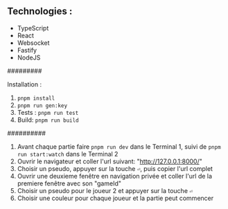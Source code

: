 ## Technologies : 

- TypeScript
- React
- Websocket 
- Fastify
- NodeJS

#########

Installation :
1. `pnpm install`
2. `pnpm run gen:key`
3. Tests : `pnpm run test`
4. Build: `pnpm run build`

##########

1. Avant chaque partie faire `pnpm run dev` dans le Terminal 1, suivi de `pnpm run start:watch` dans le Terminal 2
2. Ouvrir le navigateur et coller l'url suivant: "http://127.0.0.1:8000/"
3. Choisir un pseudo, appuyer sur la touche `⏎`, puis copier l'url complet
4. Ouvrir une deuxieme fenêtre en navigation privée et coller l'url de la premiere fenêtre avec son "gameId" 
5. Choisir un pseudo pour le joueur 2 et appuyer sur la touche `⏎`
6. Choisir une couleur pour chaque joueur et la partie peut commencer




